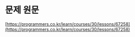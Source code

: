 # 문제 원문

[https://programmers.co.kr/learn/courses/30/lessons/67258](https://programmers.co.kr/learn/courses/30/lessons/67258)
